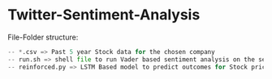 # Twitter-Sentiment-Analysis

File-Folder structure:
```python
-- *.csv => Past 5 year Stock data for the chosen company
-- run.sh => shell file to run Vader based sentiment analysis on the selected companies.
-- reinforced.py => LSTM Based model to predict outcomes for Stock prices for next 60 days.
```
